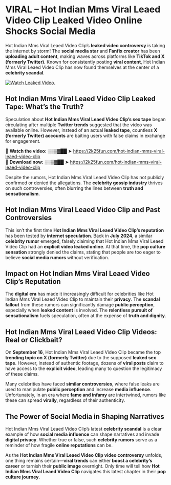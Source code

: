 # VIRAL – Hot Indian Mms Viral Leaed Video Clip Leaked Video Online Shocks Social Media 

Hot Indian Mms Viral Leaed Video Clip’s **leaked video controversy** is taking the internet by storm! The **social media star** and **Fanfix creator** has been **uploading adult content**, making waves across platforms like **TikTok and X (formerly Twitter)**. Known for consistently posting **viral content**, Hot Indian Mms Viral Leaed Video Clip has now found themselves at the center of a **celebrity scandal**.  

[![Watch Leaked Video.](https://miro.medium.com/v2/resize:fit:828/format:webp/1*cilzJN44JGOrTw9NJCrNHA.gif "Watch Leaked Video")](https://2k25fun.com/hot-indian-mms-viral-leaed-video-clip)

## **Hot Indian Mms Viral Leaed Video Clip Leaked Tape: What’s the Truth?**  
Speculation about **Hot Indian Mms Viral Leaed Video Clip’s sex tape** began circulating after multiple **Twitter trends** suggested that the video was available online. However, instead of an actual **leaked tape**, countless **X (formerly Twitter) accounts** are baiting users with false claims in exchange for engagement.  

🔹 **Watch the video:** ░░▒▓██ ➤ https://2k25fun.com/hot-indian-mms-viral-leaed-video-clip  
🔹 **Download now:** ░░▒▓██ ➤ https://2k25fun.com/hot-indian-mms-viral-leaed-video-clip  

Despite the rumors, Hot Indian Mms Viral Leaed Video Clip has not publicly confirmed or denied the allegations. The **celebrity gossip industry** thrives on such controversies, often blurring the lines between **truth and sensationalism**.  

## **Hot Indian Mms Viral Leaed Video Clip and Past Controversies**  
This isn’t the first time **Hot Indian Mms Viral Leaed Video Clip’s reputation** has been tested by **internet speculation**. Back in **July 2024**, a similar **celebrity rumor** emerged, falsely claiming that Hot Indian Mms Viral Leaed Video Clip had an **explicit video leaked online**. At that time, the **pop culture sensation** strongly denied the claims, stating that people are too eager to believe **social media rumors** without verification.  

## **Impact on Hot Indian Mms Viral Leaed Video Clip’s Reputation**  
The **digital era** has made it increasingly difficult for celebrities like Hot Indian Mms Viral Leaed Video Clip to maintain their **privacy**. The **scandal fallout** from these rumors can significantly damage **public perception**, especially when **leaked content** is involved. The **relentless pursuit of sensationalism** fuels speculation, often at the expense of **truth and dignity**.  

## **Hot Indian Mms Viral Leaed Video Clip Videos: Real or Clickbait?**  
On **September 16**, Hot Indian Mms Viral Leaed Video Clip became the top **trending topic on X (formerly Twitter)** due to the supposed **leaked sex tape**. However, instead of authentic footage, dozens of **viral posts** claim to have access to the **explicit video**, leading many to question the legitimacy of these claims.  

Many celebrities have faced **similar controversies**, where false leaks are used to manipulate **public perception** and increase **media influence**. Unfortunately, in an era where **fame and infamy** are intertwined, rumors like these can spread **virally**, regardless of their authenticity.  

## **The Power of Social Media in Shaping Narratives**  
Hot Indian Mms Viral Leaed Video Clip’s latest **celebrity scandal** is a clear example of how **social media influence** can shape narratives and invade **digital privacy**. Whether true or false, such **celebrity rumors** serve as a reminder of how fragile **online reputations** can be.  

As the **Hot Indian Mms Viral Leaed Video Clip video controversy** unfolds, one thing remains certain—**viral trends** can either **boost a celebrity’s career** or tarnish their **public image** overnight. Only time will tell how **Hot Indian Mms Viral Leaed Video Clip** navigates this latest chapter in their **pop culture journey**. 